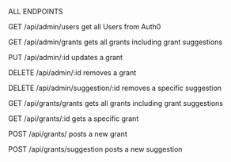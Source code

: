 ALL ENDPOINTS

GET
    /api/admin/users
        get all Users from Auth0

GET 
    /api/admin/grants
        gets all grants including grant suggestions

PUT 
    /api/admin/:id
        updates a grant

DELETE
    /api/admin/:id
        removes a grant

DELETE
    /api/admin/suggestion/:id
        removes a specific suggestion

GET
    /api/grants/grants
        gets all grants including grant suggestions

GET
    /api/grants/:id
        gets a specific grant

POST
    /api/grants/
        posts a new grant

POST
    /api/grants/suggestion
        posts a new suggestion

